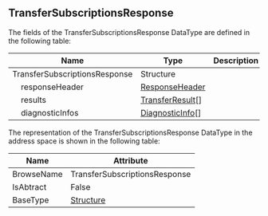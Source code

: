<!-- datatype -->
## TransferSubscriptionsResponse
<!-- end of description -->
The fields of the TransferSubscriptionsResponse DataType are defined in the following table:  

|Name|Type|Description|
|---|---|---|
|TransferSubscriptionsResponse|Structure||
|&nbsp;&nbsp;&nbsp;&nbsp;responseHeader|[ResponseHeader](../../../Part4/Services/ResponseHeader/readme.md)||
|&nbsp;&nbsp;&nbsp;&nbsp;results|[TransferResult](../../../Part4/Services/TransferResult/readme.md)[]||
|&nbsp;&nbsp;&nbsp;&nbsp;diagnosticInfos|[DiagnosticInfo](../../../Part4/DataTypes/DiagnosticInfo/readme.md)[]||

The representation of the TransferSubscriptionsResponse DataType in the address space is shown in the following table:  

|Name|Attribute|
|---|---|
|BrowseName|TransferSubscriptionsResponse|
|IsAbtract|False|
|BaseType|[Structure](../../../Part3/DataTypes/Structure/readme.md)|

